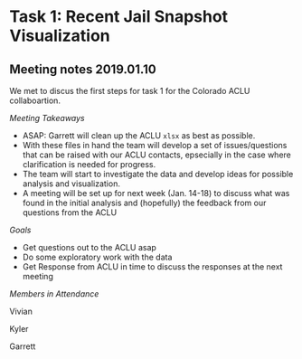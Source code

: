 # Task 1: Recent Jail Snapshot Visualization 


## Meeting notes 2019.01.10

We met to discus the first steps for task 1 for the Colorado ACLU collaboartion.

*Meeting Takeaways*
- ASAP: Garrett will clean up the ACLU `xlsx` as best as possible.
- With these files in hand the team will develop a set of issues/questions that can be raised with our ACLU contacts, epsecially in the case where clarification is needed for progress.
- The team will start to investigate the data and develop ideas for possible analysis and visualization.
- A meeting will be set up for next week (Jan. 14-18) to discuss what was found in the initial analysis and (hopefully) the feedback from our questions from the ACLU 

*Goals*
- Get questions out to the ACLU asap
- Do some exploratory work with the data
- Get Response from ACLU in time to discuss the responses at the next meeting

*Members in Attendance*

Vivian

Kyler

Garrett
